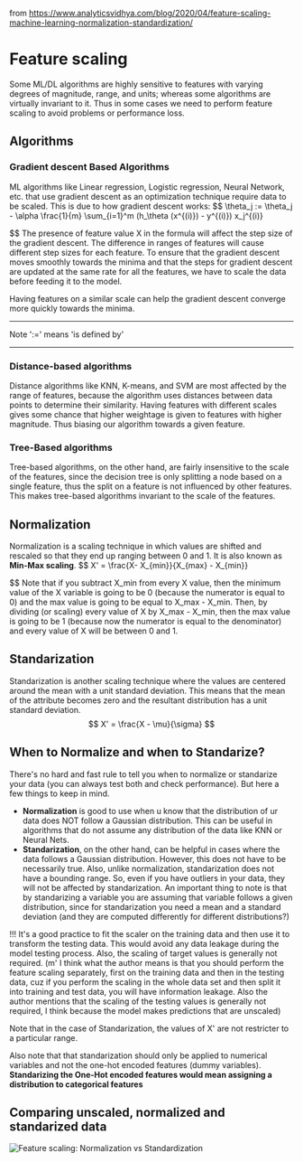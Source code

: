 from https://www.analyticsvidhya.com/blog/2020/04/feature-scaling-machine-learning-normalization-standardization/

# Feature scaling 
Some ML/DL algorithms are highly sensitive to features with varying degrees of magnitude, range, and units; whereas some algorithms are virtually invariant to it. Thus in some cases we need to perform feature scaling to avoid problems or performance loss. 



## Algorithms

### Gradient descent Based Algorithms
ML algorithms like Linear regression, Logistic regression, Neural Network, etc. that use gradient descent as an optimization technique require data to be scaled. 
This is due to how gradient descent works:
$$
\theta_j := \theta_j - \alpha \frac{1}{m} \sum_{i=1}^m (h_\theta (x^{(i)}) - y^{(i)}) x_j^{(i)}

$$
The presence of feature value X in the formula will affect the step size of the gradient descent. The difference in ranges of features will cause different step sizes for each feature. 
To ensure that the gradient descent moves smoothly towards the minima and that the steps for gradient descent are updated at the same rate for all the features, we have to scale the data before feeding it to the model. 

Having features on a similar scale can help the gradient descent converge more quickly towards the minima. 


---
Note 
'$:=$'  means 'is defined by'

---


### Distance-based algorithms
Distance algorithms like KNN, K-means, and SVM are most affected by the range of features, because the algorithm uses distances between data points to determine their similarity. 
Having features with different scales gives some chance that higher weightage is given to features with higher magnitude. Thus biasing our algorithm towards a given feature. 



### Tree-Based algorithms
Tree-based algorithms, on the other hand, are fairly insensitive to the scale of the features, since the decision tree is only splitting a node based on a single feature, thus the  split on a feature is not influenced by other features. This makes tree-based algorithms invariant to the scale of the features. 


## Normalization
Normalization is a scaling technique in which values are shifted and rescaled so that they end up ranging between 0 and 1. It is also known as **Min-Max scaling**.
$$
X' = \frac{X- X_{min}}{X_{max} - X_{min}}

$$
Note that if you subtract X_min from every X value, then the minimum value of the X variable is going to be 0 (because the numerator is equal to 0) and the max value is going to be equal to X_max - X_min. Then, by dividing (or scaling) every value of X by X_max - X_min, then the max value is going to be 1 (because now the numerator is equal to the denominator) and every value of X will be between 0 and 1. 

## Standarization 
Standarization is another scaling technique where the values are centered around the mean with a unit standard deviation. This means that the mean of the attribute becomes zero and the resultant distribution has a unit standard deviation. 
$$
X' = \frac{X - \mu}{\sigma}
$$


## When to Normalize and when to Standarize?
There's no hard and fast rule to tell you when to normalize or standarize your data (you can always test both and check performance). But here a few things to keep in mind. 

- **Normalization** is good to use when u know that the distribution of ur data does NOT follow a Gaussian distribution. This can be useful in algorithms that do not assume any distribution of the data like KNN or Neural Nets. 
- **Standarization**, on the other hand, can be helpful in cases where the data follows a Gaussian distribution. However, this does not have to be necessarily true. Also, unlike normalization, standarization does not have a bounding range. So, even if you have outliers in your data, they will not be affected by standarization. An important thing to note is that by standarizing a variable you are assuming that variable follows a given distribution, since for standarization you need a mean and a standard deviation (and they are computed differently for different distributions?)

!!!
It's a good practice to fit the scaler on the training data and then use it to transform the testing data. This would avoid any data leakage during the model testing process. Also, the scaling of target values is generally not required. 
(m' I think what the author means is that you should perform the feature scaling separately, first on the training data and then in the testing data, cuz if you perform the scaling in the whole data set and then split it into training and test data, you will have information leakage. Also the author mentions that the scaling of the testing values is generally not required, I think because the model makes predictions that are unscaled)

Note that in the case of Standarization, the values of X' are not restricter to a particular range.


Also note that that standarization should only be applied to numerical variables and not the one-hot encoded features (dummy variables). **Standarizing the One-Hot encoded features would mean assigning a distribution to categorical features**

## Comparing unscaled, normalized and standarized data 

![Feature scaling: Normalization vs Standardization](https://cdn.analyticsvidhya.com/wp-content/uploads/2020/03/NormVsStand_box_plots-1.png)



